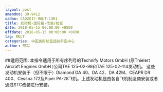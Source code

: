 ```yaml
---
layout: post
amendno: 39-9412
cadno: CAD2017-MULT-13R1
title: 发动机-齿轮箱-改装/检查
date: 2018-05-15 00:00:00 +0800
effdate: 2018-05-15 00:00:00 +0800
tag: MULT
categories: 中国民用航空适航审定中心
author: 邢军
---
```


##适用范围:
本指令适用于所有序列号的Technify Motors GmbH (原Thielert Aircraft Engines GmbH )公司TAE 125-02-99和TAE 125-02-114发动机。
这些发动机安装于（但不限于）Diamond DA 40、DA 42、DA 42M、CEAPR DR 400、Cessna 172及Piper PA-28飞机。上述发动机是由各自飞机制造商安装或者通过STC改装进行安装。

